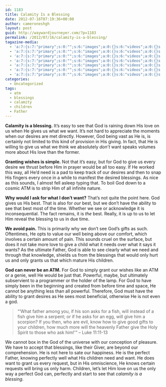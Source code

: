 ```yaml
---
id: 1183
title: Calamity Is a Blessing
date: 2012-07-16T07:19:36+00:00
author: cameroneshgh
layout: post
guid: http://waywardjourneyer.com/?p=1183
permalink: /2012/07/16/calamity-is-a-blessing/
tagazine-media:
  - 'a:7:{s:7:"primary";s:0:"";s:6:"images";a:0:{}s:6:"videos";a:0:{}s:11:"image_count";s:1:"0";s:6:"author";s:8:"19879429";s:7:"blog_id";s:8:"19280981";s:9:"mod_stamp";s:19:"2012-07-16 11:19:36";}'
  - 'a:7:{s:7:"primary";s:0:"";s:6:"images";a:0:{}s:6:"videos";a:0:{}s:11:"image_count";s:1:"0";s:6:"author";s:8:"19879429";s:7:"blog_id";s:8:"19280981";s:9:"mod_stamp";s:19:"2012-07-16 11:19:36";}'
  - 'a:7:{s:7:"primary";s:0:"";s:6:"images";a:0:{}s:6:"videos";a:0:{}s:11:"image_count";s:1:"0";s:6:"author";s:8:"19879429";s:7:"blog_id";s:8:"19280981";s:9:"mod_stamp";s:19:"2012-07-16 11:19:36";}'
  - 'a:7:{s:7:"primary";s:0:"";s:6:"images";a:0:{}s:6:"videos";a:0:{}s:11:"image_count";s:1:"0";s:6:"author";s:8:"19879429";s:7:"blog_id";s:8:"19280981";s:9:"mod_stamp";s:19:"2012-07-16 11:19:36";}'
  - 'a:7:{s:7:"primary";s:0:"";s:6:"images";a:0:{}s:6:"videos";a:0:{}s:11:"image_count";s:1:"0";s:6:"author";s:8:"19879429";s:7:"blog_id";s:8:"19280981";s:9:"mod_stamp";s:19:"2012-07-16 11:19:36";}'
  - 'a:7:{s:7:"primary";s:0:"";s:6:"images";a:0:{}s:6:"videos";a:0:{}s:11:"image_count";s:1:"0";s:6:"author";s:8:"19879429";s:7:"blog_id";s:8:"19280981";s:9:"mod_stamp";s:19:"2012-07-16 11:19:36";}'
  - 'a:7:{s:7:"primary";s:0:"";s:6:"images";a:0:{}s:6:"videos";a:0:{}s:11:"image_count";s:1:"0";s:6:"author";s:8:"19879429";s:7:"blog_id";s:8:"19280981";s:9:"mod_stamp";s:19:"2012-07-16 11:19:36";}'
categories:
  - Uncategorized
tags:
  - atm
  - blessings
  - calamity
  - children
  - Father
---
```

**Calamity is a blessing.** It&#8217;s easy to see that God is raining down His love on us when He gives us what we want. It&#8217;s not hard to appreciate the moments when our desires are met directly. However, God being vast as He is, is certainly not limited to this kind of provision in His giving. In fact, that He is willing to give us what we think we absolutely _don&#8217;t_ want speaks volumes more about His love than the former.

**Granting wishes is simple.** Not that it&#8217;s easy, but for God to give us every desire we thrust before Him in prayer would be all too easy. If He worked this way, all He&#8217;d need is a pad to keep track of our desires and then to snap His fingers every once in a while to manifest the desired blessings. As nice as this sounds, I almost fell asleep typing that. To boil God down to a cosmic ATM is to strip Him of all infinite nature.

**Why would I ask for what I don&#8217;t want?** That&#8217;s not quite the point here. God gives us His best. That is also for _our_ best, but we don&#8217;t have the ability to see that best most of the time. Whether we see or acknowledge it is inconsequential. The fact remains, it is _the_ best. Really, it is up to us to let Him reveal the blessing to us in due time.

**We avoid pain.** This is primarily why we don&#8217;t see God&#8217;s gifts as such. Oftentimes, He opts to value our well being above our comfort, which involves a certain amount of pain. This sounds cruel on the surface, but does it not take more love to give a child what it needs over what it says it wants? As the ultimate Father, God is able to see clearly what we need and through that knowledge, shields us from the blessings that would only hurt us and only grants us that which mature His children.

**God can never be an ATM.** For God to simply grant our wishes like an ATM or a genie, well He would be just that. Powerful, maybe, but ultimately subservient to a programmer or the holder of the lamp. For God to have simply been in the beginning and created from before time and space, He cannot be anything less than all powerful. Therefore, God must have the ability to grant desires as He sees most beneficial, otherwise He is not even a god.

> &#8220;&#8216;What father among you, if his son asks for a fish, will instead of a fish give him a serpent; or if he asks for an egg, will give him a scorpion? If you then, who are evil, know how to give good gifts to your children, how much more will the heavenly Father give the Holy Spirit to those who ask him!'&#8221; &#8211; Luke 11:11-13

We cannot box in the God of the universe with our conception of pleasure. We have to accept that blessings, like their Giver, are beyond our comprehension. He is not here to sate our happiness. He is the perfect Father, knowing perfectly well what His children need and want. He does want to grant us every request, but in His omniscience, He knows certain requests will bring us only harm. Children, let&#8217;s let Him love on us the only way a perfect God can, perfectly and start to see that _calamity is a blessing_.